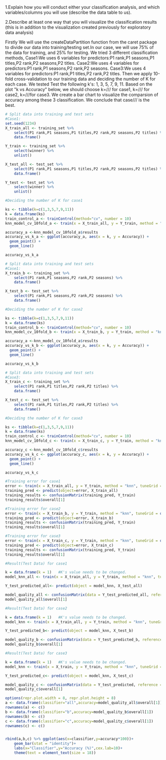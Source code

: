 
1.Explain how you will conduct either your classification analysis, and which variables/columns you will use (describe the data table to us).

2.Describe at least one way that you will visualize the classification results (this is in addition to the visualization created previously for exploratory data analysis)

Firstly We will use the createDataPartition function from the caret package to divide our data into training/testing set.In our case, we will use 75% of the data for training, and 25% for testing. We tried 3 different classification methods,
Case1:We uses 6 variables for predictors:P1 rank,P1 seasons,P1 titles,P2 rank,P2 seasons,P2 titles.
Case2:We uses 4 variables for predictors:P1 rank,P1 seasons,P2 rank,P2 seasons.
Case3:We uses 4 variables for predictors:P1 rank,P1 titles,P2 rank,P2 titles.
Then we apply 10-fold cross-validation to our training data and deciding the number of K for each case. We tested Test the following k's: 1, 3, 5, 7, 9, 11. Based on the plot "k vs Accuracy" below, we should choose k=/// for case1, k=/// for case2, k=///for case3. We create a bar chart to visualize the comparsion of accuracy among these 3 classification.
We conclude that case/// is the best.



```R
# Split data into training and test sets
#Case1:
set.seed(1234)
X_train_all <- training_set %>% 
    select(P1 rank,P1 seasons,P1 titles,P2 rank,P2 seasons,P2 titles) %>% 
    data.frame()

Y_train <- training_set %>% 
    select(winner) %>% 
    unlist()

X_test_all <- test_set %>% 
    select(P1 rank,P1 seasons,P1 titles,P2 rank,P2 seasons,P2 titles) %>% 
    data.frame()

Y_test <- test_set %>% 
    select(winner) %>% 
    unlist()
```


```R
#Deciding the number of K for case1

ks <- tibble(k=c(1,3,5,7,9,11))
k = data.frame(ks)
train_control_a <- trainControl(method="cv", number = 10) 
knn_model_cv_10fold_a <- train(x = X_train_all, y = Y_train, method = "knn", tuneGrid = k,trControl = train_control_a)

accuracy_a <-knn_model_cv_10fold_a$results
accuracy_vs_k_a <- ggplot(accuracy_a, aes(x = k, y = Accuracy)) +
  geom_point() +
  geom_line()

accuracy_vs_k_a
```


```R
# Split data into training and test sets
#Case1:
X_train_b <- training_set %>% 
    select(P1 rank,P1 seasons,P2 rank,P2 seasons) %>% 
    data.frame()

X_test_b <- test_set %>% 
    select(P1 rank,P1 seasons,P2 rank,P2 seasons) %>% 
    data.frame()

```


```R
#Deciding the number of K for case2

ks <- tibble(k=c(1,3,5,7,9,11))
k = data.frame(ks)
train_control_b <- trainControl(method="cv", number = 10) 
knn_model_cv_10fold_b <- train(x = X_train_b, y = Y_train, method = "knn", tuneGrid = k,trControl = train_control_b)

accuracy_a <-knn_model_cv_10fold_a$results
accuracy_vs_k_b <- ggplot(accuracy_a, aes(x = k, y = Accuracy)) +
  geom_point() +
  geom_line()

accuracy_vs_k_b
```


```R
# Split data into training and test sets
#Case3:
X_train_c <- training_set %>% 
    select(P1 rank,P1 titles,P2 rank,P2 titles) %>% 
    data.frame()

X_test_c <- test_set %>% 
    select(P1 rank,P1 titles,P2 rank,P2 titles) %>% 
    data.frame()
```


```R
#Deciding the number of K for case3

ks <- tibble(k=c(1,3,5,7,9,11))
k = data.frame(ks)
train_control_c <- trainControl(method="cv", number = 10) 
knn_model_cv_10fold_c <- train(x = X_train_c, y = Y_train, method = "knn", tuneGrid = k,trControl = train_control_c)

accuracy_c <-knn_model_cv_10fold_c$results
accuracy_vs_k_c <- ggplot(accuracy_c, aes(x = k, y = Accuracy)) +
  geom_point() +
  geom_line()

accuracy_vs_k_c
```


```R
#Training error for case1
error <- train(x = X_train_all, y = Y_train, method = "knn", tuneGrid = data.frame(k=1)) #K's value needs to be changed.
training_pred <- predict(object=error, X_train_all)
training_results <- confusionMatrix(training_pred, Y_train)
training_results$overall[1]
```


```R
#Training error for case2
error <- train(x = X_train_b, y = Y_train, method = "knn", tuneGrid = data.frame(k=1)) #K's value needs to be changed.
training_pred <- predict(object=error, X_train_b)
training_results <- confusionMatrix(training_pred, Y_train)
training_results$overall[1]
```


```R
#Training error for case3
error <- train(x = X_train_c, y = Y_train, method = "knn", tuneGrid = data.frame(k=1)) #K's value needs to be changed.
training_pred <- predict(object=error, X_train_c)
training_results <- confusionMatrix(training_pred, Y_train)
training_results$overall[1]
```


```R
#Result(Test Data) for case1

k = data.frame(k = 1)   #K's value needs to be changed.
model_knn_all <- train(x = X_train_all, y = Y_train, method = "knn", tuneGrid = k)

Y_test_predicted_all<- predict(object = model_knn, X_test_all)

model_quality_all <- confusionMatrix(data = Y_test_predicted_all, reference = Y_test)
model_quality_all$overall[1]
```


```R
#Result(Test Data) for case2

k = data.frame(k = 1)   #K's value needs to be changed.
model_knn <- train(x = X_train_all, y = Y_train, method = "knn", tuneGrid = k)

Y_test_predicted_b<- predict(object = model_knn, X_test_b)

model_quality_b <- confusionMatrix(data = Y_test_predicted_b, reference = Y_test)
model_quality_b$overall[1]
```


```R
#Result(Test Data) for case3

k = data.frame(k = 1)   #K's value needs to be changed.
model_knn <- train(x = X_train, y = Y_train, method = "knn", tuneGrid = k)

Y_test_predicted_c<- predict(object = model_knn, X_test_c)

model_quality_c <- confusionMatrix(data = Y_test_predicted, reference = Y_test)
model_quality_c$overall[1]
```


```R
options(repr.plot.width = 8, repr.plot.height = 8) 
a <- data.frame(classifier="all",accuracy=model_quality_all$overall[1]) 
rownames(a) <- c()
b <- data.frame(classifier="b",accuracy=model_quality_b$overall[1]) 
rownames(b) <- c()
c <- data.frame(classifier="c",accuracy=model_quality_c$overall[1]) 
rownames(c) <- c()


rbind(a,b,c) %>% ggplot(aes(x=classifier,y=accuracy*100))+
    geom_bar(stat = "identity")+
    labs(x="Classifier",y="Accuracy (%)",cex.lab=10)+
    theme(text = element_text(size = 18))
```
